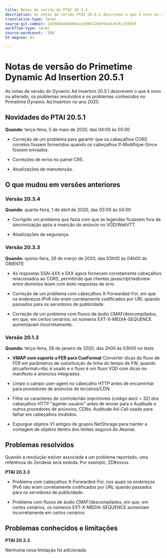 ```yaml
---
title: Notas de versão do PTAI 20.3.3
description: As notas de versão PTAI 20.5.1 descrevem o que é novo ou alterado, os problemas resolvidos e conhecidos na inserção do anúncio dinâmico Primetime no ano 2020.
translation-type: tm+mt
source-git-commit: 2a5866be64895ba13994720bf943dc676c2595bf
workflow-type: tm+mt
source-wordcount: '356'
ht-degree: 0%

---
```



# Notas de versão do Primetime Dynamic Ad Insertion 20.5.1

As notas de versão do Dynamic Ad Insertion 20.5.1 descrevem o que é novo ou alterado, os problemas resolvidos e os problemas conhecidos no Primetime Dynamic Ad Insertion no ano 2020.

## Novidades do PTAI 20.5.1

**Quando:** terça-feira, 5 de maio de 2020, das 04:00 às 05:00

* Correção de um problema para garantir que os cabeçalhos CORS corretos fossem fornecidos quando os cabeçalhos If-Modifique-Since fossem enviados.

* Correções de erros no painel CRS.

* Atualizações de manutenção.

## O que mudou em versões anteriores

### Versão 20.3.4

**Quando:** quarta-feira, 1 de abril de 2020, das 03:00 às 04:00

* Corrigido um problema que fazia com que as legendas ficassem fora de sincronização após a inserção do anúncio no VOD/WebVTT.

* Atualizações de segurança.

### Versão 20.3.3

**Quando:** quinta-feira, 26 de março de 2020, das 03h00 às 04h00 do ORIENTE

* As respostas SSAI 4XX e 5XX agora fornecem corretamente cabeçalhos relacionados ao CORS, permitindo que clientes javascript/webview entre domínios leiam com êxito respostas de erro.

* Correção de um problema com cabeçalhos X-Forwarded-For, em que os endereços IPv6 não eram corretamente codificados por URL quando passados para os servidores de publicidade.

* Correção de um problema com fluxos de áudio CMAF/descompilados, em que, em certos cenários, os números EXT-X-MEDIA-SEQUENCE aumentavam incorretamente.

### Versão 20.1.3

**Quando:** terça-feira, 28 de janeiro de 2020, das 2h00 às 03h00 no leste

* **VMAP com suporte a FER para CueFormat** Converter dicas do fluxo de FER em parâmetros de substituição de linha do tempo de FW, quando ptcueformat=nbc é usado e o fluxo é um fluxo VOD com dicas no manifesto e anúncios integrados.

* Limpe o campo user-agent no cabeçalho HTTP antes de encaminhar para provedores de anúncios de terceiros/CDN.

* Filtre os caracteres de controle/não imprimíveis (código ascii &lt; 32) dos cabeçalhos HTTP &quot;agente-usuário&quot; antes de enviar para o Auditude e outros provedores de anúncios, CDNs. Auditude Ad-Call usado para falhar em cabeçalhos inválidos.

* Expurgue objetos V1 antigos de grupos NetStorage para manter a contagem de objetos dentro dos limites seguros do Akamai.

## Problemas resolvidos

Quando a resolução estiver associada a um problema reportado, uma referência do Zendesk será exibida. Por exemplo, ZD#xxxxx.

**PTAI 20.3.3**

* Problema com cabeçalhos X-Forwarded-For, nos quais os endereços IPv6 não eram corretamente codificados por URL quando passados para os servidores de publicidade.

* Problema com fluxos de áudio CMAF/descompilados, em que, em certos cenários, os números EXT-X-MEDIA-SEQUENCE aumentam incorretamente em certos cenários

## Problemas conhecidos e limitações

**PTAI 20.3.3**

Nenhuma nova limitação foi adicionada.
